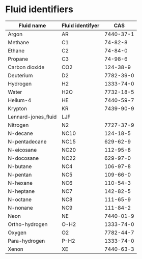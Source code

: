 # Fluid identifiers

| Fluid name | Fluid identifyer | CAS |
| ---------- | ---------------- | --- |
| Argon | AR | 7440-37-1 |
| Methane | C1 | 74-82-8 |
| Ethane | C2 | 74-84-0 |
| Propane | C3 | 74-98-6 |
| Carbon dioxide | CO2 | 124-38-9 |
| Deuterium | D2 | 7782-39-0 |
| Hydrogen | H2 | 1333-74-0 |
| Water | H2O | 7732-18-5 |
| Helium-4 | HE | 7440-59-7 |
| Krypton | KR | 7439-90-9 |
| Lennard-jones_fluid | LJF |  |
| Nitrogen | N2 | 7727-37-9 |
| N-decane | NC10 | 124-18-5 |
| N-pentadecane | NC15 | 629-62-9 |
| N-eicosane | NC20 | 112-95-8 |
| N-docosane | NC22 | 629-97-0 |
| N-butane | NC4 | 106-97-8 |
| N-pentan | NC5 | 109-66-0 |
| N-hexane | NC6 | 110-54-3 |
| N-heptane | NC7 | 142-82-5 |
| N-octane | NC8 | 111-65-9 |
| N-nonane | NC9 | 111-84-2 |
| Neon | NE | 7440-01-9 |
| Ortho-hydrogen | O-H2 | 1333-74-0 |
| Oxygen | O2 | 7782-44-7 |
| Para-hydrogen | P-H2 | 1333-74-0 |
| Xenon | XE | 7440-63-3 |
